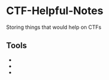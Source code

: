 # CTF-Helpful-Notes
Storing things that would help on CTFs

<h2>Tools</h2>

<ul>
	<li></li>
	<li></li>
	<li></li>
</ul>
